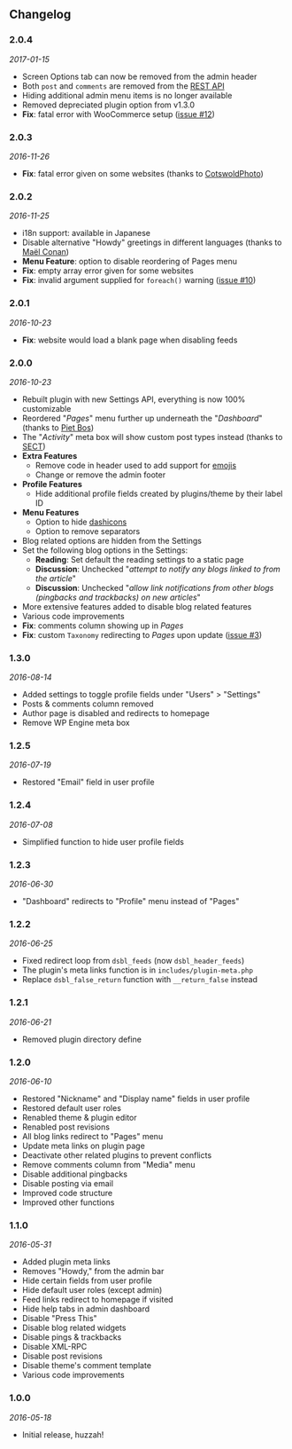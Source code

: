 ## Changelog
### 2.0.4
*2017-01-15*
* Screen Options tab can now be removed from the admin header
* Both `post` and `comments` are removed from the [REST API](https://wordpress.org/plugins/rest-api)
* Hiding additional admin menu items is no longer available
* Removed depreciated plugin option from v1.3.0
* **Fix**: fatal error with WooCommerce setup ([issue #12](https://github.com/factmaven/disable-blogging/issues/12))

### 2.0.3
*2016-11-26*
* **Fix**: fatal error given on some websites (thanks to [CotswoldPhoto](https://profiles.wordpress.org/cotswoldphoto))

### 2.0.2
*2016-11-25*
* i18n support: available in Japanese
* Disable alternative "Howdy" greetings in different languages (thanks to [Maël Conan](https://profiles.wordpress.org/maelconan))
* **Menu Feature**: option to disable reordering of Pages menu
* **Fix**: empty array error given for some websites
* **Fix**: invalid argument supplied for `foreach()` warning ([issue #10](https://github.com/factmaven/disable-blogging/issues/10))

### 2.0.1
*2016-10-23*
* **Fix**: website would load a blank page when disabling feeds

### 2.0.0
*2016-10-23*
* Rebuilt plugin with new Settings API, everything is now 100% customizable
* Reordered "*Pages*" menu further up underneath the "*Dashboard*" (thanks to [Piet Bos](https://github.com/senlin))
* The "*Activity*" meta box will show custom post types instead (thanks to [SECT](https://github.com/sectsect))
* **Extra Features**
  * Remove code in header used to add support for [emojis](https://codex.wordpress.org/Emoji)
  * Change or remove the admin footer
* **Profile Features**
  * Hide additional profile fields created by plugins/theme by their label ID
* **Menu Features**
  * Option to hide [dashicons](https://developer.wordpress.org/resource/dashicons)
  * Option to remove separators
* Blog related options are hidden from the Settings
* Set the following blog options in the Settings:
  * **Reading**: Set default the reading settings to a static page
  * **Discussion**: Unchecked "*attempt to notify any blogs linked to from the article*"
  * **Discussion**: Unchecked "*allow link notifications from other blogs (pingbacks and trackbacks) on new articles*"
* More extensive features added to disable blog related features
* Various code improvements
* **Fix**: comments column showing up in *Pages*
* **Fix**: custom `Taxonomy` redirecting to *Pages* upon update ([issue #3](https://github.com/factmaven/disable-blogging/pull/3))

### 1.3.0
*2016-08-14*
* Added settings to toggle profile fields under "Users" > "Settings"
* Posts & comments column removed
* Author page is disabled and redirects to homepage
* Remove WP Engine meta box

### 1.2.5
*2016-07-19*
* Restored "Email" field in user profile

### 1.2.4
*2016-07-08*
* Simplified function to hide user profile fields

### 1.2.3
*2016-06-30*
* "Dashboard" redirects to "Profile" menu instead of "Pages"

### 1.2.2
*2016-06-25*
* Fixed redirect loop from `dsbl_feeds` (now `dsbl_header_feeds`)
* The plugin's meta links function is in `includes/plugin-meta.php`
* Replace `dsbl_false_return` function with `__return_false` instead

### 1.2.1
*2016-06-21*
* Removed plugin directory define

### 1.2.0
*2016-06-10*
* Restored "Nickname" and "Display name" fields in user profile
* Restored default user roles
* Renabled theme & plugin editor
* Renabled post revisions
* All blog links redirect to "Pages" menu
* Update meta links on plugin page
* Deactivate other related plugins to prevent conflicts
* Remove comments column from "Media" menu
* Disable additional pingbacks
* Disable posting via email
* Improved code structure
* Improved other functions

### 1.1.0
*2016-05-31*
* Added plugin meta links
* Removes "Howdy," from the admin bar
* Hide certain fields from user profile
* Hide default user roles (except admin)
* Feed links redirect to homepage if visited
* Hide help tabs in admin dashboard
* Disable "Press This"
* Disable blog related widgets
* Disable pings & trackbacks
* Disable XML-RPC
* Disable post revisions
* Disable theme's comment template
* Various code improvements

### 1.0.0
*2016-05-18*
* Initial release, huzzah!